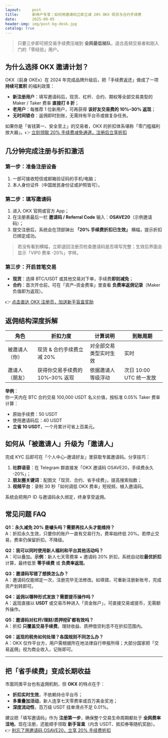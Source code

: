 ```yaml
---
layout:     post
title:      新用户专享：如何用邀请码立即立减 20% OKX 现货与合约手续费
date:       2025-09-05
header-img: img/post-bg-desk.jpg
catalog: true
---
```


> 只要三步即可把交易手续费压缩到 **全网最低梯队**，适合高频交易者和刚入门的「零经验」用户。

## 为什么选择 OKX 邀请计划？

OKX（前身 OKEx）在 2024 年完成品牌升级后，把「手续费返还」做成了一项 **持续可累积** 的福利政策：

- **新注册用户**：填写邀请码后，现货、杠杆、合约、期权等全部交易类型的 Maker / Taker 费率 **直接打 8 折**；
- **老用户**：每推荐 1 位新用户，可再获得 **该好友交易费的 10%–30% 返现**；
- **无时间锁仓**：返佣即时到账，无需持有平台币或做复杂任务。

如果你是「省钱第一、安全至上」的交易者，OKX 的折扣体系堪称「零门槛福利放大器」。👉 [立刻领取 20% 手续费减免通道，注册后立享折扣](https://okxdog.com/)

## 几分钟完成注册与折扣激活

### 第一步：准备注册设备
1. 一部可接收短信或邮箱验证码的手机/电脑；
2. 本人身份证件（中国居民身份证或护照皆可）。

### 第二步：填写邀请码
1. 进入 OKX 官网或官方 App；
2. 在注册表最后一栏 **邀请码 / Referral Code** 输入：**OSAVE20**（示例邀请码）；
3. 提交注册后，系统会在顶部弹出 **「20% 手续费折扣已生效」** 横幅，提示折扣已绑定成功。

> 若没有看到横幅，立即退回注册页检查邀请码是否填写完整；生效后界面会显示「VIP0 费率 -20%」字样。

### 第三步：开启首笔交易
- **现货**：选择 BTC/USDT 或其他交易对下单，手续费**即刻减免**；
- **合约**：首次开仓前，可在「资产–资金费率」里查看 **负费率返佣记录**（Maker 负值即为返现）。

👉 [点击直达 OKX 注册页，加送新手盲盒奖励](https://okxdog.com/)

## 返佣结构深度拆解

| 角色 | 折扣力度 | 计算说明 | 到账周期 |
|---|---|---|---|
| 被邀请人（你） | 现货 & 合约手续费立减 20% | 对全部交易类型实时生效 | 实时 |
| 邀请人（朋友） | 获得你交易手续费的 10%–30% 返现 | 依据邀请人等级浮动 | 次日 10:00 UTC 统一发放 |

**举例**：  
你一天内在 BTC 合约交易 100,000 USDT 名义价值，按标准 0.05% Taker 费率计算：  
- 原始手续费：50 USDT  
- 使用邀请码后：40 USDT  
- **立省 10 USDT**，一个月累计可省上百美元。

## 如何从「被邀请人」升级为「邀请人」

完成 KYC 后即可在「个人中心–邀请好友」里获取专属邀请码。分享技巧：

1. **社群语音**：在 Telegram 群直接发「OKX 邀请码 OSAVE20，手续费永久 -20%」；
2. **朋友圈关键词**：配图文「现货、合约、省手续费」，提高搜索指数；
3. **视频平台**：录制 30 秒「如何调低 OKX 费率」短视频，植入邀请码。

系统会把用户 ID 与邀请码永久绑定，终身享受返佣。

## 常见问题 FAQ

**Q1：永久减免 20% 是噱头吗？需要再拉人头才能维持？**  
A：折扣永久生效，只要你的账户一直有交易行为，费率始终低 20%。若停止交易，费率仍保留折扣，不降级。

**Q2：我可以同时使用新人福利和平台其他活动吗？**  
A：可以叠加。**示例**：新人七天零费率 + 邀请码 20% 折扣，系统自动取**最优折扣**计算，最终低至 **零手续费** 或 **负费率返现**。

**Q3：邀请码写错了想换怎么办？**  
A：邀请码仅能绑定一次，注册完毕无法修改。如填错，可重新注册新账号，完成资产划转即可。

**Q4：返佣以哪种形式发放？需要提币操作吗？**  
A：返现直接以 **USDT** 或交易币种进入「资金账户」，可直接交易或提币，无需额外操作。

**Q5：邀请码对杠杆/理财/质押挖矿都有效吗？**  
A：折扣 **只覆盖交易手续费**。理财收益、质押借贷利息不在折扣范围内。

**Q6：返现的税务如何处理？各国规则不同怎么办？**  
A：OKX 仅作平台方，用户需根据所在地法律自行申报所得；大部分国家把「交易返佣」视为商业收入，记账即可。

---

## 把「省手续费」变成长期收益

市面同类平台也有返佣机制，但 **OKX** 的特点在于：

- **折扣实时生效**，不依赖持仓平台币；
- **多重叠加活动**，新人连享七天零费率或百万美金奖池；  
- **深度流动性**，百万级 USDT 挂单滑点不足 0.01%。

建议把「填写邀请码」作为 **注册第一步**，确保整个交易生命周期都处于 **全网费率洼地**。现在注册，还能顺手领取 **新手盲盒**（内含 USDT、抵扣券等随机奖励）。👉 [别忘了用邀请码 OSAVE20，立享 20% 手续费折扣](https://okxdog.com/)